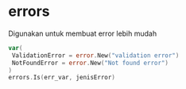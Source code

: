 # errors

Digunakan untuk membuat error lebih mudah

```go
var(
 ValidationError = error.New("validation error")
 NotFoundError = error.New("Not found error")
)
errors.Is(err_var, jenisError)
```
